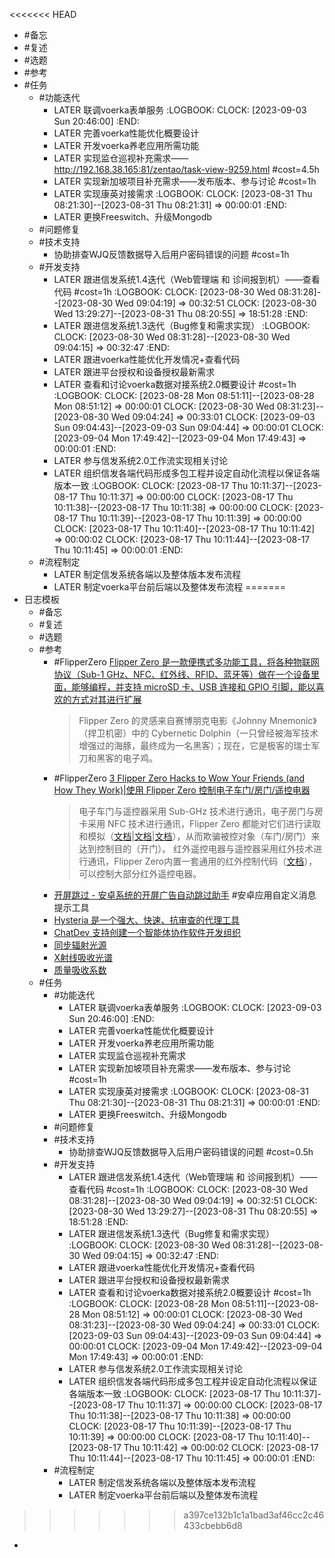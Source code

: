 <<<<<<< HEAD
- #备忘
- #复述
- #选题
- #参考
- #任务
	- #功能迭代
		- LATER 联调voerka表单服务
		  :LOGBOOK:
		  CLOCK: [2023-09-03 Sun 20:46:00]
		  :END:
		- LATER 完善voerka性能优化概要设计
		- LATER 开发voerka养老应用所需功能
		- LATER 实现监仓巡视补充需求——http://192.168.38.165:81/zentao/task-view-9259.html #cost=4.5h
		- LATER 实现新加坡项目补充需求——发布版本、参与讨论 #cost=1h
		- LATER 实现康英对接需求
		  :LOGBOOK:
		  CLOCK: [2023-08-31 Thu 08:21:30]--[2023-08-31 Thu 08:21:31] =>  00:00:01
		  :END:
		- LATER 更换Freeswitch、升级Mongodb
	- #问题修复
	- #技术支持
		- 协助排查WJQ反馈数据导入后用户密码错误的问题 #cost=1h
	- #开发支持
		- LATER 跟进信发系统1.4迭代（Web管理端 和 诊间报到机）——查看代码 #cost=1h
		  :LOGBOOK:
		  CLOCK: [2023-08-30 Wed 08:31:28]--[2023-08-30 Wed 09:04:19] =>  00:32:51
		  CLOCK: [2023-08-30 Wed 13:29:27]--[2023-08-31 Thu 08:20:55] =>  18:51:28
		  :END:
		- LATER 跟进信发系统1.3迭代（Bug修复和需求实现）
		  :LOGBOOK:
		  CLOCK: [2023-08-30 Wed 08:31:28]--[2023-08-30 Wed 09:04:15] =>  00:32:47
		  :END:
		- LATER 跟进voerka性能优化开发情况+查看代码
		- LATER 跟进平台授权和设备授权最新需求
		- LATER 查看和讨论voerka数据对接系统2.0概要设计 #cost=1h
		  :LOGBOOK:
		  CLOCK: [2023-08-28 Mon 08:51:11]--[2023-08-28 Mon 08:51:12] =>  00:00:01
		  CLOCK: [2023-08-30 Wed 08:31:23]--[2023-08-30 Wed 09:04:24] =>  00:33:01
		  CLOCK: [2023-09-03 Sun 09:04:43]--[2023-09-03 Sun 09:04:44] =>  00:00:01
		  CLOCK: [2023-09-04 Mon 17:49:42]--[2023-09-04 Mon 17:49:43] =>  00:00:01
		  :END:
		- LATER 参与信发系统2.0工作流实现相关讨论
		- LATER 组织信发各端代码形成多包工程并设定自动化流程以保证各端版本一致
		  :LOGBOOK:
		  CLOCK: [2023-08-17 Thu 10:11:37]--[2023-08-17 Thu 10:11:37] =>  00:00:00
		  CLOCK: [2023-08-17 Thu 10:11:38]--[2023-08-17 Thu 10:11:38] =>  00:00:00
		  CLOCK: [2023-08-17 Thu 10:11:39]--[2023-08-17 Thu 10:11:39] =>  00:00:00
		  CLOCK: [2023-08-17 Thu 10:11:40]--[2023-08-17 Thu 10:11:42] =>  00:00:02
		  CLOCK: [2023-08-17 Thu 10:11:44]--[2023-08-17 Thu 10:11:45] =>  00:00:01
		  :END:
	- #流程制定
		- LATER 制定信发系统各端以及整体版本发布流程
		- LATER 制定voerka平台前后端以及整体发布流程
=======
- 日志模板
	- #备忘
	- #复述
	- #选题
	- #参考
		- #FlipperZero [Flipper Zero 是一款便携式多功能工具，将各种物联网协议（Sub-1 GHz、NFC、红外线、RFID、蓝牙等）做在一个设备里面，能够编程，并支持 microSD 卡、USB 连接和 GPIO 引脚，能以喜欢的方式对其进行扩展](http://www.culmart.com/play/oshw/flipper-zero.html)
		  >Flipper Zero 的灵感来自赛博朋克电影《Johnny Mnemonic》（捍卫机密）中的 Cybernetic Dolphin（一只曾经被海军技术增强过的海豚，最终成为一名黑客）；现在，它是极客的瑞士军刀和黑客的电子鸡。
		- #FlipperZero [3 Flipper Zero Hacks to Wow Your Friends (and How They Work)|使用 Flipper Zero 控制电子车门/房门/遥控电器](https://hackernoon.com/3-flipper-zero-hacks-to-wow-your-friends-and-how-they-work)
		  >电子车门与遥控器采用 Sub-GHz 技术进行通讯，电子房门与房卡采用 NFC 技术进行通讯，Flipper Zero 都能对它们进行读取和模拟（[文档](https://docs.flipper.net/sub-ghz)|[文档](https://docs.flipper.net/rfid)|[文档](https://docs.flipper.net/nfc)），从而欺骗被控对象（车门/房门）来达到控制目的（开门）。
		  红外遥控电器与遥控器采用红外技术进行通讯，Flipper Zero内置一套通用的红外控制代码（[文档](https://docs.flipper.net/infrared)），可以控制大部分红外遥控电器。
		- [开屏跳过 - 安卓系统的开屏广告自动跳过助手](https://github.com/zfdang/Android-Touch-Helper) #安卓应用自定义消息提示工具
		- [Hysteria 是一个强大、快速、抗审查的代理工具](https://hysteria.network/zh/)
		- [ChatDev 支持创建一个智能体协作软件开发组织](https://github.com/OpenBMB/ChatDev/blob/main/README-Chinese.md)
		- [同步辐射光源](https://zhuanlan.zhihu.com/p/542085444)
		- [X射线吸收光谱](https://zhuanlan.zhihu.com/p/444084891)
		- [质量吸收系数](https://baike.baidu.com/item/%E8%B4%A8%E9%87%8F%E8%A1%B0%E5%87%8F%E7%B3%BB%E6%95%B0/8374501)
	- #任务
		- #功能迭代
			- LATER 联调voerka表单服务
			  :LOGBOOK:
			  CLOCK: [2023-09-03 Sun 20:46:00]
			  :END:
			- LATER 完善voerka性能优化概要设计
			- LATER 开发voerka养老应用所需功能
			- LATER 实现监仓巡视补充需求
			- LATER 实现新加坡项目补充需求——发布版本、参与讨论 #cost=1h
			- LATER 实现康英对接需求
			  :LOGBOOK:
			  CLOCK: [2023-08-31 Thu 08:21:30]--[2023-08-31 Thu 08:21:31] =>  00:00:01
			  :END:
			- LATER 更换Freeswitch、升级Mongodb
		- #问题修复
		- #技术支持
			- 协助排查WJQ反馈数据导入后用户密码错误的问题 #cost=0.5h
		- #开发支持
			- LATER 跟进信发系统1.4迭代（Web管理端 和 诊间报到机）——查看代码 #cost=1h
			  :LOGBOOK:
			  CLOCK: [2023-08-30 Wed 08:31:28]--[2023-08-30 Wed 09:04:19] =>  00:32:51
			  CLOCK: [2023-08-30 Wed 13:29:27]--[2023-08-31 Thu 08:20:55] =>  18:51:28
			  :END:
			- LATER 跟进信发系统1.3迭代（Bug修复和需求实现）
			  :LOGBOOK:
			  CLOCK: [2023-08-30 Wed 08:31:28]--[2023-08-30 Wed 09:04:15] =>  00:32:47
			  :END:
			- LATER 跟进voerka性能优化开发情况+查看代码
			- LATER 跟进平台授权和设备授权最新需求
			- LATER 查看和讨论voerka数据对接系统2.0概要设计 #cost=1h
			  :LOGBOOK:
			  CLOCK: [2023-08-28 Mon 08:51:11]--[2023-08-28 Mon 08:51:12] =>  00:00:01
			  CLOCK: [2023-08-30 Wed 08:31:23]--[2023-08-30 Wed 09:04:24] =>  00:33:01
			  CLOCK: [2023-09-03 Sun 09:04:43]--[2023-09-03 Sun 09:04:44] =>  00:00:01
			  CLOCK: [2023-09-04 Mon 17:49:42]--[2023-09-04 Mon 17:49:43] =>  00:00:01
			  :END:
			- LATER 参与信发系统2.0工作流实现相关讨论
			- LATER 组织信发各端代码形成多包工程并设定自动化流程以保证各端版本一致
			  :LOGBOOK:
			  CLOCK: [2023-08-17 Thu 10:11:37]--[2023-08-17 Thu 10:11:37] =>  00:00:00
			  CLOCK: [2023-08-17 Thu 10:11:38]--[2023-08-17 Thu 10:11:38] =>  00:00:00
			  CLOCK: [2023-08-17 Thu 10:11:39]--[2023-08-17 Thu 10:11:39] =>  00:00:00
			  CLOCK: [2023-08-17 Thu 10:11:40]--[2023-08-17 Thu 10:11:42] =>  00:00:02
			  CLOCK: [2023-08-17 Thu 10:11:44]--[2023-08-17 Thu 10:11:45] =>  00:00:01
			  :END:
		- #流程制定
			- LATER 制定信发系统各端以及整体版本发布流程
			- LATER 制定voerka平台前后端以及整体发布流程
>>>>>>> a397ce132b1c1a1bad3af46cc2c46433cbebb6d8
-